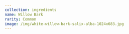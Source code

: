 ```yaml
---
collection: ingredients
name: Willow Bark
rarity: Common
image: /img/white-willow-bark-salix-alba-1024x683.jpg
---
```

